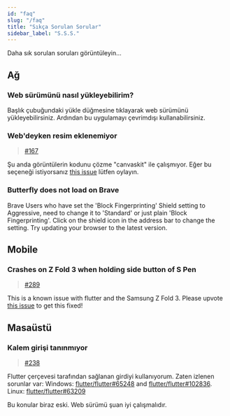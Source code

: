 ```yaml
---
id: "faq"
slug: "/faq"
title: "Sıkça Sorulan Sorular"
sidebar_label: "S.S.S."
---
```


Daha sık sorulan soruları görüntüleyin…

## Ağ

### Web sürümünü nasıl yükleyebilirim?

Başlık çubuğundaki yükle düğmesine tıklayarak web sürümünü yükleyebilirsiniz. Ardından bu uygulamayı çevrimdışı kullanabilirsiniz.

### Web'deyken resim eklenemiyor

> [#167](https://github.com/LinwoodDev/Butterfly/issues/167)

Şu anda görüntülerin kodunu çözme "canvaskit" ile çalışmıyor. Eğer bu seçeneği istiyorsanız [this issue](https://github.com/flutter/flutter/issues/102683)  lütfen oylayın.

### Butterfly does not load on Brave

Brave Users who have set the 'Block Fingerprinting' Shield setting to Aggressive, need to change it to 'Standard' or just plain 'Block Fingerprinting'. Click on the shield icon in the address bar to change the setting. Try updating your browser to the latest version.

## Mobile

### Crashes on Z Fold 3 when holding side button of S Pen

> [#289](https://github.com/LinwoodDev/Butterfly/issues/289)

This is a known issue with flutter and the Samsung Z Fold 3. Please upvote [this issue](https://github.com/flutter/flutter/issues/111068) to get this fixed!

## Masaüstü

### Kalem girişi tanınmıyor

> [#238](https://github.com/LinwoodDev/Butterfly/issues/238)

Flutter çerçevesi tarafından sağlanan girdiyi kullanıyorum. Zaten izlenen sorunlar var: Windows: [flutter/flutter#65248](https://github.com/flutter/flutter/issues/65248) and [flutter/flutter#102836](https://github.com/flutter/flutter/issues/102836). Linux: [flutter/flutter#63209](https://github.com/flutter/flutter/issues/63209)

Bu konular biraz eski. Web sürümü şuan iyi çalışmalıdır.
